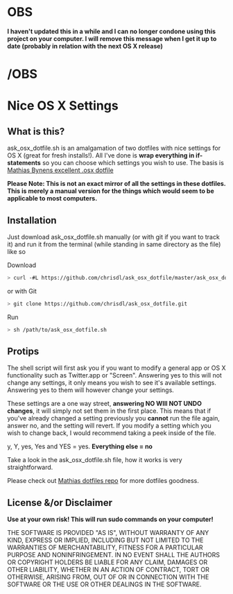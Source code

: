 # OBS
 **I haven't updated this in a while and I can no longer condone using this project on your computer. I will remove this message when I get it up to date (probably in relation with the next OS X release)**
# /OBS

# Nice OS X Settings

## What is this?

ask_osx_dotfile.sh is an amalgamation of two dotfiles with nice settings for OS X (great for fresh installs!).
All I've done is **wrap everything in if-statements** so you can choose which settings you wish to use.
The basis is [Mathias Bynens excellent .osx dotfile](https://github.com/mathiasbynens/dotfiles/blob/master/.osx)

**Please Note: This is not an exact mirror of all the settings in these dotfiles. This is merely a manual version for the things which would seem to be applicable to most computers.**

## Installation

Just download ask_osx_dotfile.sh manually (or with git if you want to track it) and run it from the terminal (while standing in same directory as the file) like so

Download
```bash
> curl -#L https://github.com/chrisdl/ask_osx_dotfile/master/ask_osx_dotfile.sh
```

or with Git
```bash
> git clone https://github.com/chrisdl/ask_osx_dotfile.git
```

Run
```bash
> sh /path/to/ask_osx_dotfile.sh
```

## Protips

The shell script will first ask you if you want to modify a general app or OS X functionality such as Twitter.app or "Screen". Answering yes to this will not change any settings, it only means you wish to see it's available settings. Answering yes to them will however change your settings.

These settings are a one way street, **answering NO WIll NOT UNDO changes**, it will simply not set them in the first place. This means that if you've already changed a setting previously you **cannot** run the file again, answer no, and the setting will revert.
If you modify a setting which you wish to change back, I would recommend taking a peek inside of the file.

y, Y, yes, Yes and YES = yes. **Everything else = no**

Take a look in the ask_osx_dotfile.sh file, how it works is very straightforward.

Please check out [Mathias dotfiles repo](https://github.com/mathiasbynens/dotfiles) for more dotfiles goodness.

## License &/or Disclaimer

**Use at your own risk! This will run sudo commands on your computer!**

THE SOFTWARE IS PROVIDED "AS IS", WITHOUT WARRANTY OF ANY KIND, EXPRESS OR IMPLIED, INCLUDING BUT NOT LIMITED TO THE WARRANTIES OF MERCHANTABILITY, FITNESS FOR A PARTICULAR PURPOSE AND NONINFRINGEMENT. IN NO EVENT SHALL THE AUTHORS OR COPYRIGHT HOLDERS BE LIABLE FOR ANY CLAIM, DAMAGES OR OTHER LIABILITY, WHETHER IN AN ACTION OF CONTRACT, TORT OR OTHERWISE, ARISING FROM, OUT OF OR IN CONNECTION WITH THE SOFTWARE OR THE USE OR OTHER DEALINGS IN THE SOFTWARE.
